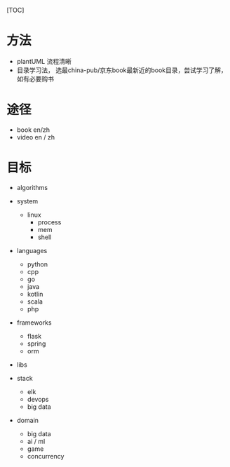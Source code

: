 [TOC]

# 方法

- plantUML 流程清晰
- 目录学习法， 选最china-pub/京东book最新近的book目录，尝试学习了解，如有必要购书

# 途径

- book en/zh
- video en / zh

# 目标

- algorithms

- system

  - linux
    - process
    - mem
    - shell

- languages

  - python
  - cpp
  - go
  - java
  - kotlin
  - scala
  - php

- frameworks

  - flask
  - spring
  - orm

- libs

- stack

  - elk
  - devops
  - big data

- domain

  - big data
  - ai / ml
  - game
  - concurrency

  ​